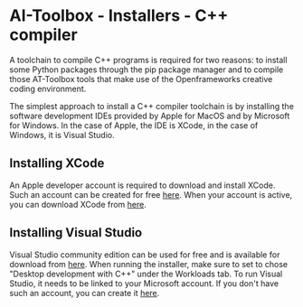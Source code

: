 # AI-Toolbox - Installers - C++ compiler

A toolchain to compile C++ programs is required for two reasons: to install some Python packages through the pip package manager and to compile those AT-Toolbox tools that make use of the Openframeworks creative coding environment. 

The simplest approach to install a C++ compiler toolchain is by installing the software development IDEs provided by Apple for MacOS and by Microsoft for Windows. In the case of Apple, the IDE is XCode, in the case of Windows, it is Visual Studio. 

## Installing XCode

An Apple developer account is required to download and install XCode. Such an account can be created for free [here](https://account.apple.com/account?appId=632&returnUrl=https%3A%2F%2Fdeveloper.apple.com%2Fdownload%2F). When your account is active, you can download XCode from [here](https://developer.apple.com/download/applications/). 

## Installing Visual Studio

Visual Studio community edition can be used for free and is available for download from [here](https://visualstudio.microsoft.com/vs/community/). When running the installer, make sure to set to chose "Desktop development with C++" under the Workloads tab. To run Visual Studio, it needs to be linked to your Microsoft account. If you don't have such an account, you can create it [here](https://account.microsoft.com/account/Account).
